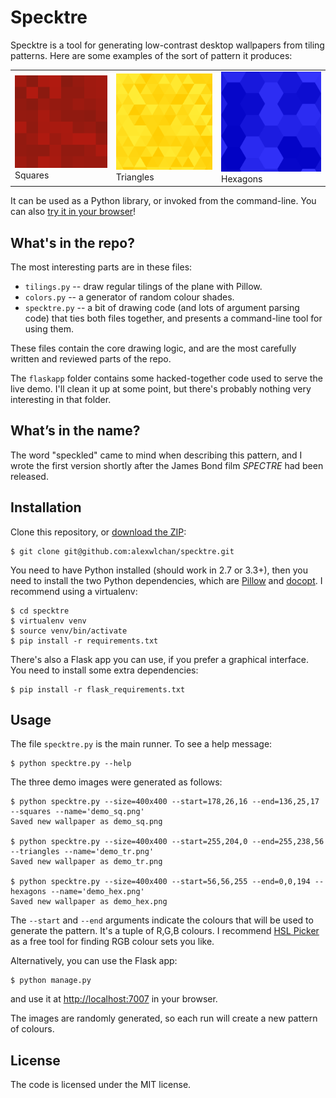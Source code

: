 # Specktre

Specktre is a tool for generating low-contrast desktop wallpapers from tiling patterns.  Here are some examples of the sort of pattern it produces:

<table>
  <tr>
    <td><img src="output/demo_sq.png"> Squares</td>
    <td><img src="output/demo_tr.png"> Triangles</td>
    <td><img src="output/demo_hex.png"> Hexagons</td>
  </tr>
</table>

It can be used as a Python library, or invoked from the command-line.
You can also [try it in your browser][demo]!

[demo]: https://alexwlchan.net/experiments/specktre/

## What's in the repo?

The most interesting parts are in these files:

*   `tilings.py` -- draw regular tilings of the plane with Pillow.
*   `colors.py` -- a generator of random colour shades.
*   `specktre.py` -- a bit of drawing code (and lots of argument parsing code) that ties both files together, and presents a command-line tool for using them.

These files contain the core drawing logic, and are the most carefully written and reviewed parts of the repo.

The `flaskapp` folder contains some hacked-together code used to serve the live demo.
I'll clean it up at some point, but there's probably nothing very interesting in that folder.

## What’s in the name?

The word "speckled" came to mind when describing this pattern, and I wrote the first version shortly after the James Bond film *SPECTRE* had been released.

## Installation

Clone this repository, or [download the ZIP][zip]:

```console
$ git clone git@github.com:alexwlchan/specktre.git
```

You need to have Python installed (should work in 2.7 or 3.3+), then you need to install the two Python dependencies, which are [Pillow][pillow] and [docopt][docopt].
I recommend using a virtualenv:

```console
$ cd specktre
$ virtualenv venv
$ source venv/bin/activate
$ pip install -r requirements.txt
```

There's also a Flask app you can use, if you prefer a graphical interface.
You need to install some extra dependencies:

```console
$ pip install -r flask_requirements.txt
```

[zip]: https://github.com/alexwlchan/specktre/archive/master.zip
[pillow]: https://github.com/python-pillow/Pillow
[docopt]: https://github.com/docopt/docopt

## Usage

The file `specktre.py` is the main runner.  To see a help message:

```console
$ python specktre.py --help
```

The three demo images were generated as follows:

```console
$ python specktre.py --size=400x400 --start=178,26,16 --end=136,25,17 --squares --name='demo_sq.png'
Saved new wallpaper as demo_sq.png

$ python specktre.py --size=400x400 --start=255,204,0 --end=255,238,56 --triangles --name='demo_tr.png'
Saved new wallpaper as demo_tr.png

$ python specktre.py --size=400x400 --start=56,56,255 --end=0,0,194 --hexagons --name='demo_hex.png'
Saved new wallpaper as demo_hex.png
```

The `--start` and `--end` arguments indicate the colours that will be used to generate the pattern.
It's a tuple of R,G,B colours.
I recommend [HSL Picker][picker] as a free tool for finding RGB colour sets you like.

Alternatively, you can use the Flask app:

```console
$ python manage.py
```

and use it at <http://localhost:7007> in your browser.

The images are randomly generated, so each run will create a new pattern of colours.

[picker]: http://hslpicker.com

## License

The code is licensed under the MIT license.

